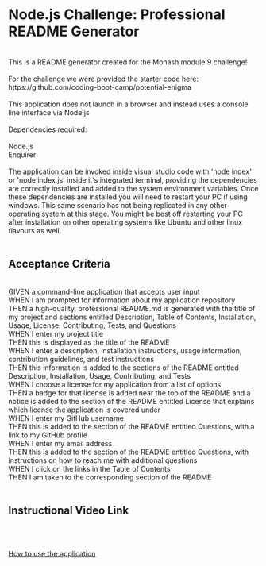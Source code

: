 # Node.js Challenge: Professional README Generator

<br>
This is a README generator created for the Monash module 9 challenge! 
<br>
<br>
For the challenge we were provided the starter code here: <br>
https://github.com/coding-boot-camp/potential-enigma 
<br>
<br>
This application does not launch in a browser and instead uses a console line interface via Node.js <br>
<br>
Dependencies required: <br>
<br>
Node.js <br>
Enquirer <br>
<br>
The application can be invoked inside visual studio code with 'node index' or 'node index.js' inside it's integrated terminal, 
providing the dependencies are correctly installed and added to the system environment variables. Once these dependencies are installed
you will need to restart your PC if using windows. This same scenario has not being replicated in any other operating system at this stage.
You might be best off restarting your PC after installation on other operating systems like Ubuntu and other linux flavours as well.
<br>
<br>

## Acceptance Criteria
<br>
GIVEN a command-line application that accepts user input
<br>
WHEN I am prompted for information about my application repository <br>
THEN a high-quality, professional README.md is generated with the title of my project and sections entitled Description, Table of Contents, Installation, Usage, License, Contributing, Tests, and Questions
<br>
WHEN I enter my project title <br>
THEN this is displayed as the title of the README
<br>
WHEN I enter a description, installation instructions, usage information, contribution guidelines, and test instructions <br>
THEN this information is added to the sections of the README entitled Description, Installation, Usage, Contributing, and Tests
<br>
WHEN I choose a license for my application from a list of options <br>
THEN a badge for that license is added near the top of the README and a notice is added to the section of the README entitled License that explains which license the application is covered under
<br>
WHEN I enter my GitHub username <br>
THEN this is added to the section of the README entitled Questions, with a link to my GitHub profile
<br>
WHEN I enter my email address <br>
THEN this is added to the section of the README entitled Questions, with instructions on how to reach me with additional questions
<br>
WHEN I click on the links in the Table of Contents <br>
THEN I am taken to the corresponding section of the README
<br>
<br>

## Instructional Video Link
<br>
<br>

[How to use the application](https://www.youtube.com/watch?v=GjAndszN2tU)
